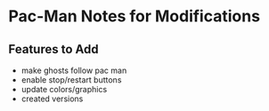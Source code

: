 # Pac-Man Notes for Modifications


## Features to Add
- make ghosts follow pac man
- enable stop/restart buttons
- update colors/graphics
- created versions
